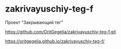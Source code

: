 # zakrivayuschiy-teg-f
Проект "Закрывающий тег"

https://github.com/OritGegelia/zakrivayuschiy-teg-f.git

https://oritgegelia.github.io/zakrivayuschiy-teg-f/
